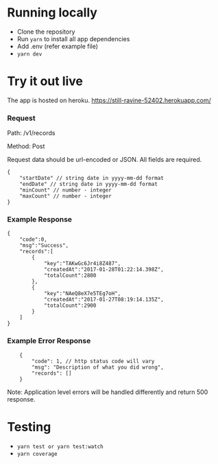 # Running locally

- Clone the repository
- Run `yarn` to install all app dependencies
- Add .env (refer example file)
- `yarn dev`

# Try it out live

The app is hosted on heroku. https://still-ravine-52402.herokuapp.com/

### Request

Path: /v1/records

Method: Post

Request data should be url-encoded or JSON. All fields are required.

```
{
    "startDate" // string date in yyyy-mm-dd format
    "endDate" // string date in yyyy-mm-dd format
    "minCount" // number - integer
    "maxCount" // number - integer
}
```

### Example Response

```
{
    "code":0,
    "msg":"Success",
    "records":[
        {
            "key":"TAKwGc6Jr4i8Z487",
            "createdAt":"2017-01-28T01:22:14.398Z",
            "totalCount":2800
        },
        {
            "key":"NAeQ8eX7e5TEg7oH",
            "createdAt":"2017-01-27T08:19:14.135Z",
            "totalCount":2900
        }
    ]
}

```

### Example Error Response

```
    {
        "code": 1, // http status code will vary
        "msg": "Description of what you did wrong",
        "records": []
    }
```

Note: Application level errors will be handled differently and return 500 response.

# Testing

- `yarn test or yarn test:watch`
- `yarn coverage`
